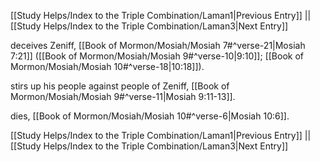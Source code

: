[[Study Helps/Index to the Triple Combination/Laman1|Previous Entry]]  ||  [[Study Helps/Index to the Triple Combination/Laman3|Next Entry]]

 deceives Zeniff, [[Book of Mormon/Mosiah/Mosiah 7#^verse-21|Mosiah 7:21]] ([[Book of Mormon/Mosiah/Mosiah 9#^verse-10|9:10]]; [[Book of Mormon/Mosiah/Mosiah 10#^verse-18|10:18]]).

 stirs up his people against people of Zeniff, [[Book of Mormon/Mosiah/Mosiah 9#^verse-11|Mosiah 9:11-13]].

 dies, [[Book of Mormon/Mosiah/Mosiah 10#^verse-6|Mosiah 10:6]].

[[Study Helps/Index to the Triple Combination/Laman1|Previous Entry]]  ||  [[Study Helps/Index to the Triple Combination/Laman3|Next Entry]]